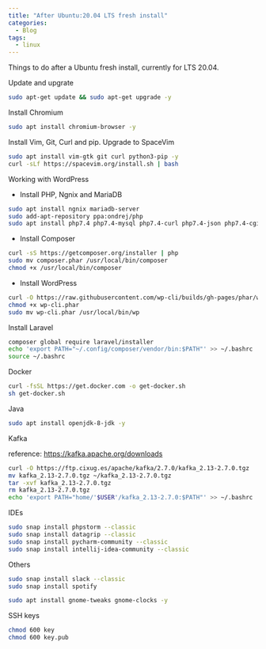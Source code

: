```yaml
---
title: "After Ubuntu:20.04 LTS fresh install"
categories:
  - Blog
tags:
  - linux
---
```


Things to do after a Ubuntu fresh install, currently for LTS 20.04.

Update and upgrate

```bash
sudo apt-get update && sudo apt-get upgrade -y
```

Install Chromium
```bash
sudo apt install chromium-browser -y
```

Install Vim, Git, Curl and pip. Upgrade to SpaceVim

```bash
sudo apt install vim-gtk git curl python3-pip -y
curl -sLf https://spacevim.org/install.sh | bash
```

Working with WordPress

 - Install PHP, Ngnix and MariaDB

```bash
sudo apt install ngnix mariadb-server
sudo add-apt-repository ppa:ondrej/php
sudo apt install php7.4 php7.4-mysql php7.4-curl php7.4-json php7.4-cgi php7.4-xsl php7.4-xml php7.4-fpm php7.4-zip php7.4-mbstring php7.4-gd php7.4-xdebug
```

 - Install Composer

```bash
curl -sS https://getcomposer.org/installer | php
sudo mv composer.phar /usr/local/bin/composer
chmod +x /usr/local/bin/composer
```

 - Install WordPress

```bash
curl -O https://raw.githubusercontent.com/wp-cli/builds/gh-pages/phar/wp-cli.phar
chmod +x wp-cli.phar
sudo mv wp-cli.phar /usr/local/bin/wp
```

Install Laravel

```bash
composer global require laravel/installer
echo 'export PATH="~/.config/composer/vendor/bin:$PATH"' >> ~/.bashrc
source ~/.bashrc
```

Docker

```bash
curl -fsSL https://get.docker.com -o get-docker.sh
sh get-docker.sh
```

Java

```bash
sudo apt install openjdk-8-jdk -y
```

Kafka

reference: https://kafka.apache.org/downloads

```bash
curl -O https://ftp.cixug.es/apache/kafka/2.7.0/kafka_2.13-2.7.0.tgz
mv kafka_2.13-2.7.0.tgz ~/kafka_2.13-2.7.0.tgz
tar -xvf kafka_2.13-2.7.0.tgz
rm kafka_2.13-2.7.0.tgz
echo 'export PATH="home/'$USER'/kafka_2.13-2.7.0:$PATH"' >> ~/.bashrc
```

IDEs

```bash
sudo snap install phpstorm --classic
sudo snap install datagrip --classic
sudo snap install pycharm-community --classic
sudo snap install intellij-idea-community --classic
```

Others

```bash
sudo snap install slack --classic
sudo snap install spotify
```

```bash
sudo apt install gnome-tweaks gnome-clocks -y
```

SSH keys

```bash
chmod 600 key
chmod 600 key.pub
```
